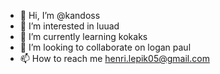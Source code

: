 - 👋 Hi, I’m @kandoss
- 👀 I’m interested in luuad
- 🌱 I’m currently learning kokaks  
- 💞️ I’m looking to collaborate on logan paul
- 📫 How to reach me henri.lepik05@gmail.com

<!---
kandoss/kandoss is a ✨ special ✨ repository because its `README.md` (this file) appears on your GitHub profile.
You can click the Preview link to take a look at your changes.
--->
